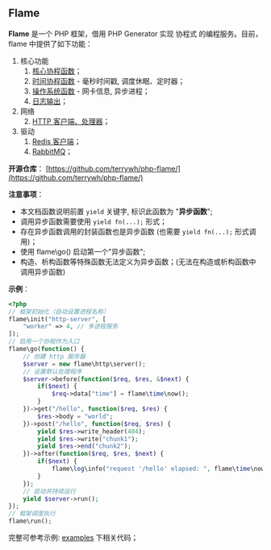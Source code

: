 ## Flame
**Flame** 是一个 PHP 框架，借用 PHP Generator 实现 协程式 的编程服务。目前，flame 中提供了如下功能：
1. 核心功能
	1. [核心协程函数](/php-flame/core)；
	2. [时间协程函数](/php-flame/time) - 毫秒时间戳, 调度休眠、定时器；
	3. [操作系统函数](/php-flame/os) - 网卡信息, 异步进程；
	4. [日志输出](/php-flame/log)；
2. 网络
	<!-- 1. [辅助函数](/php-flame/flame_net)； -->
	2. [HTTP 客户端、处理器](/php-flame/http)；
	<!-- 3. [Unix Socket 客户端、服务端](/php-flame/flame_net)； -->
	<!-- 4. [TCP 客户端、服务端](/php-flame/flame_net)； -->
	<!-- 5. [UDP 客户端、服务端](/php-flame/flame_net)； -->
3. 驱动
	1. [Redis 客户端](/php-flame/redis)；
	<!-- 2. [Mongodb 客户端](/php-flame/flame_db_mongodb) - 简单封装； -->
	<!-- 3. [MySQL 客户端](/php-flame/flame_db_mysql) - 简单封装； -->
	<!-- 4. [Kafka](/php-flame/flame_db_kafka) - 简单生产消费； -->
	4. [RabbitMQ](/php-flame/rabbitmq)；

**开源仓库**：
[https://github.com/terrywh/php-flame/](https://github.com/terrywh/php-flame/)

**注意事项**：
* 本文档函数说明前置 `yield` 关键字, 标识此函数为 "**异步函数**";
* 调用异步函数需要使用 `yield fn(...);` 形式；
* 存在异步函数调用的封装函数也是异步函数 (也需要 `yield fn(...);` 形式调用)；
* 使用 flame\go() 启动第一个"异步函数";
* 构造、析构函数等特殊函数无法定义为异步函数；(无法在构造或析构函数中调用异步函数)

**示例**：
``` PHP
<?php
// 框架初始化（自动设置进程名称）
flame\init("http-server", [
	"worker" => 4, // 多进程服务
]);
// 启用一个协程作为入口
flame\go(function() {
	// 创建 http 服务器
	$server = new flame\http\server();
	// 设置默认处理程序
	$server->before(function($req, $res, &$next) {
		if($next) {
			$req->data["time"] = flame\time\now();
		}
	})->get("/hello", function($req, $res) {
		$res->body = "world";
	})->post("/hello", function($req, $res) {
		yield $res->write_header(404);
		yield $res->write("chunk1");
		yield $res->end("chunk2");
	})->after(function($req, $res, $next) {
		if($next) {
			flame\log\info("request '/hello' elapsed: ", flame\time\now() - $req->data["time"], "ms");
		}
	});
	// 启动并持续运行
	yield $server->run();
});
// 框架调度执行
flame\run();
```

完整可参考示例: [examples](https://github.com/terrywh/php-flame/tree/master/examples) 下相关代码；
